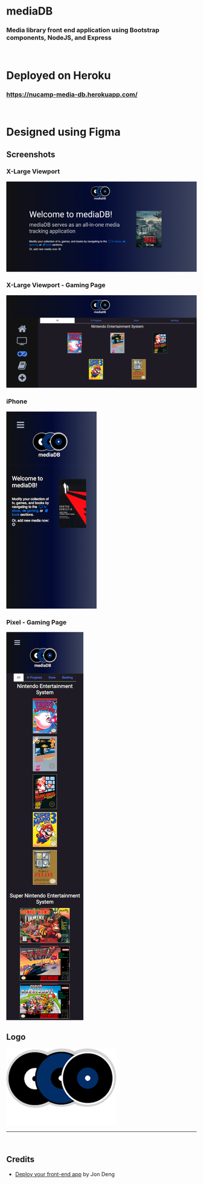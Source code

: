 # mediaDB
### Media library front end application using Bootstrap components, NodeJS, and Express
<br>

# Deployed on Heroku
### https://nucamp-media-db.herokuapp.com/ 

<br>

# Designed using Figma
## Screenshots
### X-Large Viewport
![LG-Viewport](img/screenshots/site-lg.png)
### X-Large Viewport - Gaming Page
![iPhone-Screenshot](img/screenshots/site-lg-gaming.png)
### iPhone
![iPhone-Screenshot](img/screenshots/site-iphone.png)
### Pixel - Gaming Page
![iPhone-Screenshot](img/screenshots/site-pixel-gaming.png)
## Logo
![Logo](img/logo-md.png)


<hr>

<br>

## Credits
- [Deploy your front-end app](https://medium.com/jondengdevelops/deploy-your-front-end-app-in-20-lines-of-code-24be44f8b51) by Jon Deng
